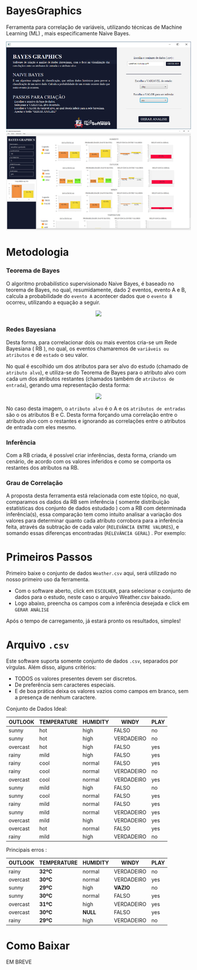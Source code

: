 # BayesGraphics

Ferramenta para correlação de variáveis, utilizando técnicas de Machine Learning (ML) , mais especificamente Naive Bayes.

![Bayes](https://raw.githubusercontent.com/MartWill/BayesGraphics/version2/readme_imgs/StartWindow.PNG "StartWindow")
![Bayes](https://raw.githubusercontent.com/MartWill/BayesGraphics/version2/readme_imgs/BGWindow.PNG "BGWindow")



# Metodologia

### Teorema de Bayes
O algoritmo probabilístico supervisionado Naive Bayes, é baseado no teorema de Bayes, no qual, resumidamente, dado 2 eventos, evento A e B, calcula a probabilidade do `evento A` acontecer dados que o `evento B` ocorreu, utilizando a equação a seguir.


<p align="center">
  <img src="https://www.economiasimple.net/wp-content/uploads/2019/01/calcular-la-formula-del-teorema-de-bayes.jpg "Teorema de Bayes"">
</p>

### Redes Bayesiana
Desta forma, para correlacionar dois ou mais eventos cria-se um Rede Bayesiana ( RB ), no qual, os eventos chamaremos de `variáveis ou atributos` e de `estado` o seu valor.

No qual é escolhido um dos atributos para ser alvo do estudo (chamado de `atributo alvo`), e utiliza-se do Teorema de Bayes para o atributo alvo com cada um dos atributos restantes (chamados também de `atributos de entrada`), gerando uma representação desta forma:


<p align="center">
  <img src="https://encrypted-tbn0.gstatic.com/images?q=tbn:ANd9GcSCBvuW1pExlUft7lghYxCgLwTZbOQ2s_QX4NF2tHjEUceLyI3M&s "Rede Bayesiana"">
</p>


No caso desta imagem, o `atributo alvo` é o A e os `atributos de entradas` são o os atributos  B e C. Desta forma forçando uma correlação entre o atributo alvo com o restantes e ignorando as correlações entre o atributos de entrada com eles mesmo.

### Inferência

Com a RB criada, é possível criar inferências, desta forma, criando um cenário, de acordo com os valores inferidos e como se comporta os restantes dos atributos na RB.

### Grau de Correlação

A proposta desta ferramenta está relacionada com este tópico, no qual, comparamos os dados da RB sem inferência ( somente distribuição estatísticas dos conjunto de dados estudado ) com a RB com determinada inferência(s), essa comparação tem como intuito analisar a variação dos valores para determinar quanto cada atributo corrobora para a inferência feita, através da subtração de cada valor (`RELEVÂNCIA ENTRE VALORES`), e somando essas diferenças encontradas (`RELEVÂNCIA GERAL`) . Por exemplo:

<p align="center">
  <imgsrc="hhttps://raw.githubusercontent.com/MartWill/BayesGraphics/version2/readme_imgs/outlookLine.png "Rede Bayesiana"">
</p>

# Primeiros Passos

Primeiro baixe o conjunto de dados `Weather.csv` aqui, será utilizado no nosso primeiro uso da ferramenta.

- Com o software aberto, click em `ESCOLHER`, para selecionar o conjunto de dados para o estudo, neste caso o arquivo Weather.csv baixado.
- Logo abaixo, preencha os campos com a inferência desejada e click em `GERAR ANÁLISE`

Após o tempo de carregamento, já estará pronto os resultados, simples!

# Arquivo `.csv`

Este software suporta somente conjunto de dados `.csv`, separados por vírgulas.
Além disso, alguns critérios:
- TODOS os valores presentes devem ser discretos.
- De preferência sem caracteres especiais.
- E de boa prática deixa os valores vazios como campos em branco, sem a presença de nenhum caractere.


Conjunto de Dados Ideal:


| OUTLOOK  | TEMPERATURE | HUMIDITY | WINDY      | PLAY |
|----------|-------------|----------|------------|------|
| sunny    | hot         | high     | FALSO      | no   |
| sunny    | hot         | high     | VERDADEIRO | no   |
| overcast | hot         | high     | FALSO      | yes  |
| rainy    | mild        | high     | FALSO      | yes  |
| rainy    | cool        | normal   | FALSO      | yes  |
| rainy    | cool        | normal   | VERDADEIRO | no   |
| overcast | cool        | normal   | VERDADEIRO | yes  |
| sunny    | mild        | high     | FALSO      | no   |
| sunny    | cool        | normal   | FALSO      | yes  |
| rainy    | mild        | normal   | FALSO      | yes  |
| sunny    | mild        | normal   | VERDADEIRO | yes  |
| overcast | mild        | high     | VERDADEIRO | yes  |
| overcast | hot         | normal   | FALSO      | yes  |
| rainy    | mild        | high     | VERDADEIRO | no   |

Principais erros : 

| OUTLOOK  | TEMPERATURE | HUMIDITY | WINDY      | PLAY |
|----------|-------------|----------|------------|------|
| rainy    |  **32ºC**        | normal   | VERDADEIRO | no   |
| overcast |  **30ºC**        | normal   | VERDADEIRO | yes  |
| sunny    |  **29ºC**        | high     |  **VAZIO**  | no   |
| sunny    |  **30ºC**        | normal   | FALSO      | yes  |
| overcast |  **31ºC**        | high     | VERDADEIRO | yes  |
| overcast |  **30ºC**         |  **NULL**   | FALSO      | yes  |
| rainy    |  **29ºC**        | high     | VERDADEIRO | no   |

# Como Baixar

EM BREVE
